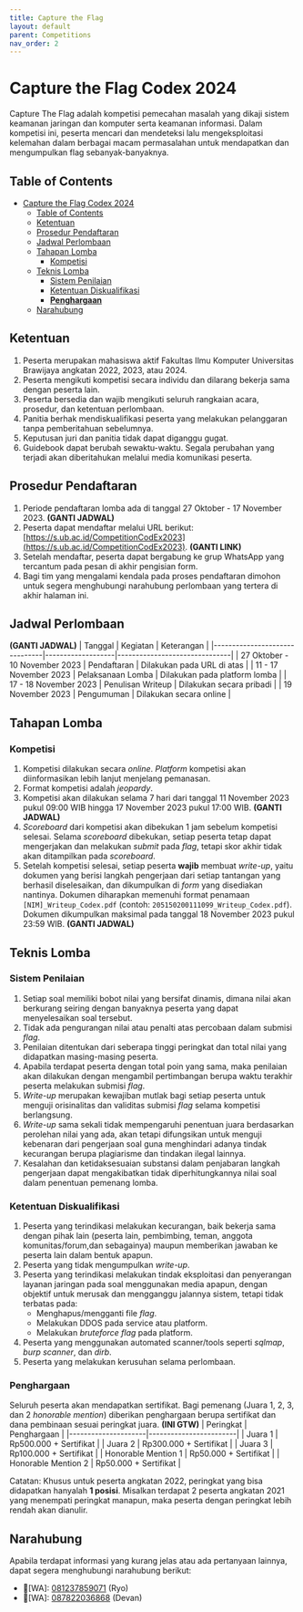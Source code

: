 ```yaml
---
title: Capture the Flag
layout: default
parent: Competitions
nav_order: 2
---
```


# Capture the Flag Codex 2024

Capture The Flag adalah kompetisi pemecahan masalah yang dikaji sistem keamanan jaringan dan komputer serta keamanan informasi. Dalam kompetisi ini, peserta mencari dan mendeteksi lalu mengeksploitasi kelemahan dalam berbagai macam permasalahan untuk mendapatkan dan mengumpulkan flag sebanyak-banyaknya.

## Table of Contents

- [Capture the Flag Codex 2024](#capture-the-flag-codex-2024)
  - [Table of Contents](#table-of-contents)
  - [Ketentuan](#ketentuan)
  - [Prosedur Pendaftaran](#prosedur-pendaftaran)
  - [Jadwal Perlombaan](#jadwal-perlombaan)
  - [Tahapan Lomba](#tahapan-lomba)
    - [Kompetisi](#kompetisi)
  - [Teknis Lomba](#teknis-lomba)
    - [Sistem Penilaian](#sistem-penilaian)
    - [Ketentuan Diskualifikasi](#ketentuan-diskualifikasi)
    - [**Penghargaan**](#penghargaan)
  - [Narahubung](#narahubung)

## Ketentuan

1. Peserta merupakan mahasiswa aktif Fakultas Ilmu Komputer Universitas Brawijaya angkatan 2022, 2023, atau 2024.
2. Peserta mengikuti kompetisi secara individu dan dilarang bekerja sama dengan peserta lain.
3. Peserta bersedia dan wajib mengikuti seluruh rangkaian acara, prosedur, dan ketentuan perlombaan.
4. Panitia berhak mendiskualifikasi peserta yang melakukan pelanggaran tanpa pemberitahuan sebelumnya.
5. Keputusan juri dan panitia tidak dapat diganggu gugat.
6. Guidebook dapat berubah sewaktu-waktu. Segala perubahan yang terjadi akan diberitahukan melalui media komunikasi peserta.

## Prosedur Pendaftaran

1. Periode pendaftaran lomba ada di tanggal 27 Oktober - 17 November 2023. **(GANTI JADWAL)**
2. Peserta dapat mendaftar melalui URL berikut: [https://s.ub.ac.id/CompetitionCodEx2023](https://s.ub.ac.id/CompetitionCodEx2023). **(GANTI LINK)**
3. Setelah mendaftar, peserta dapat bergabung ke grup WhatsApp yang tercantum pada pesan di akhir pengisian form.
4. Bagi tim yang mengalami kendala pada proses pendaftaran dimohon untuk segera menghubungi narahubung perlombaan yang tertera di akhir halaman ini.

## Jadwal Perlombaan
**(GANTI JADWAL)**
| Tanggal                       | Kegiatan          | Keterangan                    |
|-------------------------------|-------------------|-------------------------------|
| 27 Oktober - 10 November 2023 | Pendaftaran       | Dilakukan pada URL di atas    |
| 11 - 17 November 2023         | Pelaksanaan Lomba | Dilakukan pada platform lomba |
| 17 - 18 November 2023         | Penulisan Writeup | Dilakukan secara pribadi      |
| 19 November 2023              | Pengumuman        | Dilakukan secara online       |

## Tahapan Lomba

### Kompetisi

1. Kompetisi dilakukan secara _online_. _Platform_ kompetisi akan diinformasikan lebih lanjut menjelang pemanasan.
2. Format kompetisi adalah _jeopardy_.
3. Kompetisi akan dilakukan selama 7 hari dari tanggal 11 November 2023 pukul 09:00 WIB hingga 17 November 2023 pukul 17:00 WIB. **(GANTI JADWAL)**
4. _Scoreboard_ dari kompetisi akan dibekukan 1 jam sebelum kompetisi selesai. Selama _scoreboard_ dibekukan, setiap peserta tetap dapat mengerjakan dan melakukan _submit_ pada _flag_, tetapi skor akhir tidak akan ditampilkan pada _scoreboard_.
5. Setelah kompetisi selesai, setiap peserta **wajib** membuat _write-up_, yaitu dokumen yang berisi langkah pengerjaan dari setiap tantangan yang berhasil diselesaikan, dan dikumpulkan di _form_ yang disediakan nantinya. Dokumen diharapkan memenuhi format penamaan `[NIM]_Writeup_Codex.pdf` (contoh: `205150200111099_Writeup_Codex.pdf`). Dokumen dikumpulkan maksimal pada tanggal 18 November 2023 pukul 23:59 WIB. **(GANTI JADWAL)**

## Teknis Lomba

### Sistem Penilaian

1. Setiap soal memiliki bobot nilai yang bersifat dinamis, dimana nilai akan berkurang seiring dengan banyaknya peserta yang dapat menyelesaikan soal tersebut.
2. Tidak ada pengurangan nilai atau penalti atas percobaan dalam submisi _flag_.
3. Penilaian ditentukan dari seberapa tinggi peringkat dan total nilai yang didapatkan masing-masing peserta.
4. Apabila terdapat peserta dengan total poin yang sama, maka penilaian akan dilakukan dengan mengambil pertimbangan berupa waktu terakhir peserta melakukan submisi _flag_.
5. _Write-up_ merupakan kewajiban mutlak bagi setiap peserta untuk menguji orisinalitas dan validitas submisi _flag_ selama kompetisi berlangsung.
6. _Write-up_ sama sekali tidak mempengaruhi penentuan juara berdasarkan perolehan nilai yang ada, akan tetapi difungsikan untuk menguji kebenaran dari pengerjaan soal guna menghindari adanya tindak kecurangan berupa plagiarisme dan tindakan ilegal lainnya.
7. Kesalahan dan ketidaksesuaian substansi dalam penjabaran langkah
pengerjaan dapat mengakibatkan tidak diperhitungkannya nilai soal dalam penentuan pemenang lomba.

### Ketentuan Diskualifikasi

1. Peserta yang terindikasi melakukan kecurangan, baik bekerja sama dengan pihak lain (peserta lain, pembimbing, teman, anggota komunitas/forum,dan sebagainya) maupun memberikan jawaban ke peserta lain dalam bentuk apapun.
2. Peserta yang tidak mengumpulkan _write-up_.
3. Peserta yang terindikasi melakukan tindak eksploitasi dan penyerangan layanan jaringan pada soal menggunakan media apapun, dengan objektif untuk merusak dan mengganggu jalannya sistem, tetapi tidak terbatas pada:
    - Menghapus/mengganti file _flag_.
    - Melakukan DDOS pada service atau platform.
    - Melakukan _bruteforce flag_ pada platform. 
4. Peserta yang menggunakan automated scanner/tools seperti _sqlmap_, _burp scanner_, dan _dirb_.
5. Peserta yang melakukan kerusuhan selama perlombaan.

### **Penghargaan**

Seluruh peserta akan mendapatkan sertifikat. Bagi pemenang (Juara 1, 2, 3, dan 2 _honorable mention_) diberikan penghargaan berupa sertifikat dan dana pembinaan sesuai peringkat juara.
**(INI GTW)**
| Peringkat           | Penghargaan            |
|---------------------|------------------------|
| Juara 1             | Rp500.000 + Sertifikat |
| Juara 2             | Rp300.000 + Sertifikat |
| Juara 3             | Rp100.000 + Sertifikat |
| Honorable Mention 1 | Rp50.000 + Sertifikat  |
| Honorable Mention 2 | Rp50.000 + Sertifikat  |

Catatan: Khusus untuk peserta angkatan 2022, peringkat yang bisa didapatkan hanyalah **1 posisi**. Misalkan terdapat 2 peserta angkatan 2021 yang menempati peringkat manapun, maka peserta dengan peringkat lebih rendah akan dianulir. 

## Narahubung

Apabila terdapat informasi yang kurang jelas atau ada pertanyaan lainnya, dapat segera menghubungi narahubung berikut:

- 👤[WA]: [081237859071](https://wa.me/081237859071) (Ryo)
- 👤[WA]: [087822036868](https://wa.me/087822036868) (Devan)
